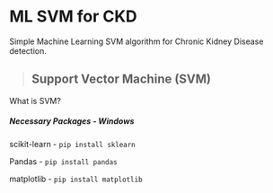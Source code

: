 # ML SVM for CKD
Simple Machine Learning SVM algorithm for Chronic Kidney Disease detection.


>## Support Vector Machine (SVM)
What is SVM?

##### Necessary Packages - Windows
  scikit-learn - ```pip install sklearn```
  
  Pandas       - ```pip install pandas```
  
  matplotlib   - ```pip install matplotlib```
